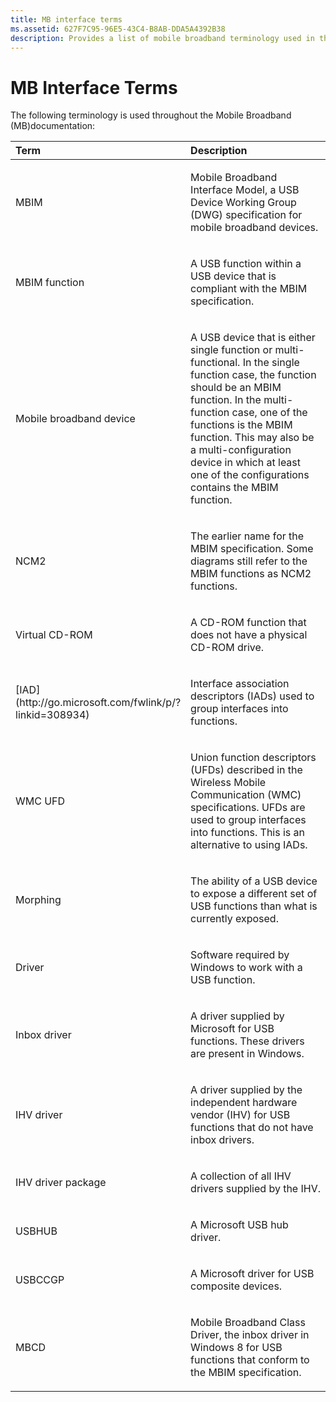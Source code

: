 ```yaml
---
title: MB interface terms
ms.assetid: 627F7C95-96E5-43C4-B8AB-DDA5A4392B38
description: Provides a list of mobile broadband terminology used in the MB interface
---
```


# MB Interface Terms


The following terminology is used throughout the Mobile Broadband (MB)documentation:

<table>
<colgroup>
<col width="50%" />
<col width="50%" />
</colgroup>
<thead>
<tr class="header">
<th align="left">Term</th>
<th align="left">Description</th>
</tr>
</thead>
<tbody>
<tr class="odd">
<td align="left"><p>MBIM</p></td>
<td align="left"><p>Mobile Broadband Interface Model, a USB Device Working Group (DWG) specification for mobile broadband devices.</p></td>
</tr>
<tr class="even">
<td align="left"><p>MBIM function</p></td>
<td align="left"><p>A USB function within a USB device that is compliant with the MBIM specification.</p></td>
</tr>
<tr class="odd">
<td align="left"><p>Mobile broadband device</p></td>
<td align="left"><p>A USB device that is either single function or multi-functional. In the single function case, the function should be an MBIM function. In the multi-function case, one of the functions is the MBIM function. This may also be a multi-configuration device in which at least one of the configurations contains the MBIM function.</p></td>
</tr>
<tr class="even">
<td align="left"><p>NCM2</p></td>
<td align="left"><p>The earlier name for the MBIM specification. Some diagrams still refer to the MBIM functions as NCM2 functions.</p></td>
</tr>
<tr class="odd">
<td align="left"><p>Virtual CD-ROM</p></td>
<td align="left"><p>A CD-ROM function that does not have a physical CD-ROM drive.</p></td>
</tr>
<tr class="even">
<td align="left"><p>[IAD](http://go.microsoft.com/fwlink/p/?linkid=308934)</p></td>
<td align="left"><p>Interface association descriptors (IADs) used to group interfaces into functions.</p></td>
</tr>
<tr class="odd">
<td align="left"><p>WMC UFD</p></td>
<td align="left"><p>Union function descriptors (UFDs) described in the Wireless Mobile Communication (WMC) specifications. UFDs are used to group interfaces into functions. This is an alternative to using IADs.</p></td>
</tr>
<tr class="even">
<td align="left"><p>Morphing</p></td>
<td align="left"><p>The ability of a USB device to expose a different set of USB functions than what is currently exposed.</p></td>
</tr>
<tr class="odd">
<td align="left"><p>Driver</p></td>
<td align="left"><p>Software required by Windows to work with a USB function.</p></td>
</tr>
<tr class="even">
<td align="left"><p>Inbox driver</p></td>
<td align="left"><p>A driver supplied by Microsoft for USB functions. These drivers are present in Windows.</p></td>
</tr>
<tr class="odd">
<td align="left"><p>IHV driver</p></td>
<td align="left"><p>A driver supplied by the independent hardware vendor (IHV) for USB functions that do not have inbox drivers.</p></td>
</tr>
<tr class="even">
<td align="left"><p>IHV driver package</p></td>
<td align="left"><p>A collection of all IHV drivers supplied by the IHV.</p></td>
</tr>
<tr class="odd">
<td align="left"><p>USBHUB</p></td>
<td align="left"><p>A Microsoft USB hub driver.</p></td>
</tr>
<tr class="even">
<td align="left"><p>USBCCGP</p></td>
<td align="left"><p>A Microsoft driver for USB composite devices.</p></td>
</tr>
<tr class="odd">
<td align="left"><p>MBCD</p></td>
<td align="left"><p>Mobile Broadband Class Driver, the inbox driver in Windows 8 for USB functions that conform to the MBIM specification.</p></td>
</tr>
</tbody>
</table>

 

 

 





